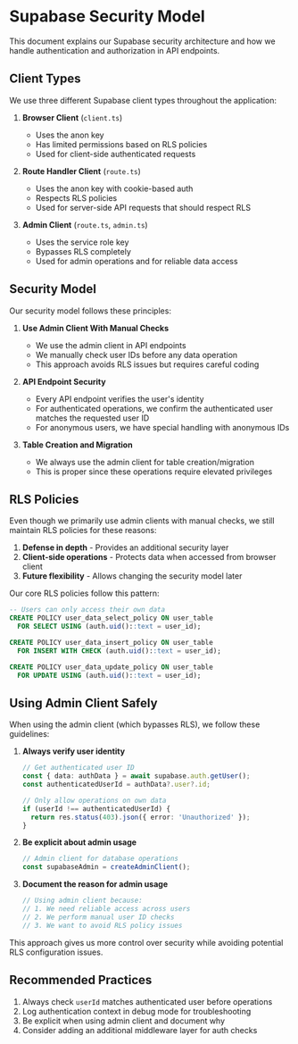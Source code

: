 # Supabase Security Model

This document explains our Supabase security architecture and how we handle authentication and authorization in API endpoints.

## Client Types

We use three different Supabase client types throughout the application:

1. **Browser Client** (`client.ts`)
   - Uses the anon key
   - Has limited permissions based on RLS policies
   - Used for client-side authenticated requests

2. **Route Handler Client** (`route.ts`)
   - Uses the anon key with cookie-based auth
   - Respects RLS policies
   - Used for server-side API requests that should respect RLS

3. **Admin Client** (`route.ts`, `admin.ts`)
   - Uses the service role key
   - Bypasses RLS completely
   - Used for admin operations and for reliable data access

## Security Model

Our security model follows these principles:

1. **Use Admin Client With Manual Checks**
   - We use the admin client in API endpoints
   - We manually check user IDs before any data operation
   - This approach avoids RLS issues but requires careful coding

2. **API Endpoint Security**
   - Every API endpoint verifies the user's identity
   - For authenticated operations, we confirm the authenticated user matches the requested user ID
   - For anonymous users, we have special handling with anonymous IDs

3. **Table Creation and Migration**
   - We always use the admin client for table creation/migration
   - This is proper since these operations require elevated privileges

## RLS Policies

Even though we primarily use admin clients with manual checks, we still maintain RLS policies for these reasons:

1. **Defense in depth** - Provides an additional security layer
2. **Client-side operations** - Protects data when accessed from browser client
3. **Future flexibility** - Allows changing the security model later

Our core RLS policies follow this pattern:

```sql
-- Users can only access their own data
CREATE POLICY user_data_select_policy ON user_table
  FOR SELECT USING (auth.uid()::text = user_id);

CREATE POLICY user_data_insert_policy ON user_table
  FOR INSERT WITH CHECK (auth.uid()::text = user_id);

CREATE POLICY user_data_update_policy ON user_table
  FOR UPDATE USING (auth.uid()::text = user_id);
```

## Using Admin Client Safely

When using the admin client (which bypasses RLS), we follow these guidelines:

1. **Always verify user identity**
   ```typescript
   // Get authenticated user ID
   const { data: authData } = await supabase.auth.getUser();
   const authenticatedUserId = authData?.user?.id;
   
   // Only allow operations on own data
   if (userId !== authenticatedUserId) {
     return res.status(403).json({ error: 'Unauthorized' });
   }
   ```

2. **Be explicit about admin usage**
   ```typescript
   // Admin client for database operations
   const supabaseAdmin = createAdminClient();
   ```

3. **Document the reason for admin usage**
   ```typescript
   // Using admin client because:
   // 1. We need reliable access across users
   // 2. We perform manual user ID checks
   // 3. We want to avoid RLS policy issues
   ```

This approach gives us more control over security while avoiding potential RLS configuration issues.

## Recommended Practices

1. Always check `userId` matches authenticated user before operations
2. Log authentication context in debug mode for troubleshooting
3. Be explicit when using admin client and document why
4. Consider adding an additional middleware layer for auth checks